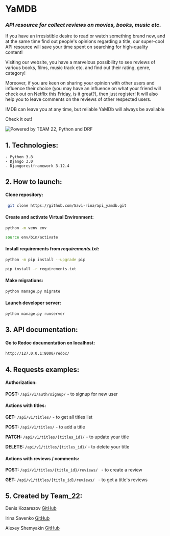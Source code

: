# YaMDB

### _API resource for collect reviews on movies, books, music etc._

If you have an irresistible desire to read or watch something brand new,
and at the same time find out people's opinions regarding a title, our
super-cool API resource will save your time spent on searching for high-quality
content!

Visiting our website, you have a marvelous possibility to see reviews of
various books, films, music track etc. and find out their rating, genre,
category!

Moreover, if you are keen on sharing your opinion with other users and
influence their choice (you may have an influence on what your friend will
check out on Netflix this Friday, is it great?), then just register! It will
also help you to leave comments on the reviews of other respected users.

IMDB can leave you at any time, but reliable YaMDb will always be available

Check it out!

![Powered by TEAM 22, Python and DRF](https://i.yapx.ru/TywCz.png)

## 1. Technologies:

    - Python 3.8
    - Django 3.0
    - Djangorestframework 3.12.4    

## 2. How to launch:

#### Clone repository:

```sh
 git clone https://github.com/Savi-rina/api_yamdb.git
 ```

#### Create and activate Virtual Environment:

```sh
python -m venv env
 ```

```sh
source env/bin/activate
 ```

#### Install requirements from _requirements.txt_:

```sh
python -m pip install --upgrade pip
 ```

```sh
pip install -r requirements.txt
 ```

#### Make migrations:

```sh
python manage.py migrate
 ```

#### Launch developer server:

```sh
python manage.py runserver
 ```

## 3. API documentation:

#### Go to Redoc documentation on localhost:

```sh
http://127.0.0.1:8000/redoc/
 ```

## 4. Requests examples:

#### Authorization:

**POST:** `/api/v1/auth/signup/` - to signup for new user

#### Actions with titles:

**GET:** `/api/v1/titles/` - to get all titles list

**POST:** `/api/v1/titles/` - to add a title

**PATCH:** `/api/v1/titles/{titles_id}/` - to update your title

**DELETE:** `/api/v1/titles/{titles_id}/` - to delete your title

#### Actions with reviews / comments:

**POST:** `/api/v1/titles/{title_id}/reviews/ ` - to create a review

**GET:** `/api/v1/titles/{title_id}/reviews/ ` - to get a title's reviews

## 5. Created by Team_22:

Denis Kozarezov [GitHub](https://github.com/kozarezov)

Irina Savenko [GitHub](https://github.com/Savi-rina)

Alexey Shemyakin [GitHub](https://github.com/Pomor29)
